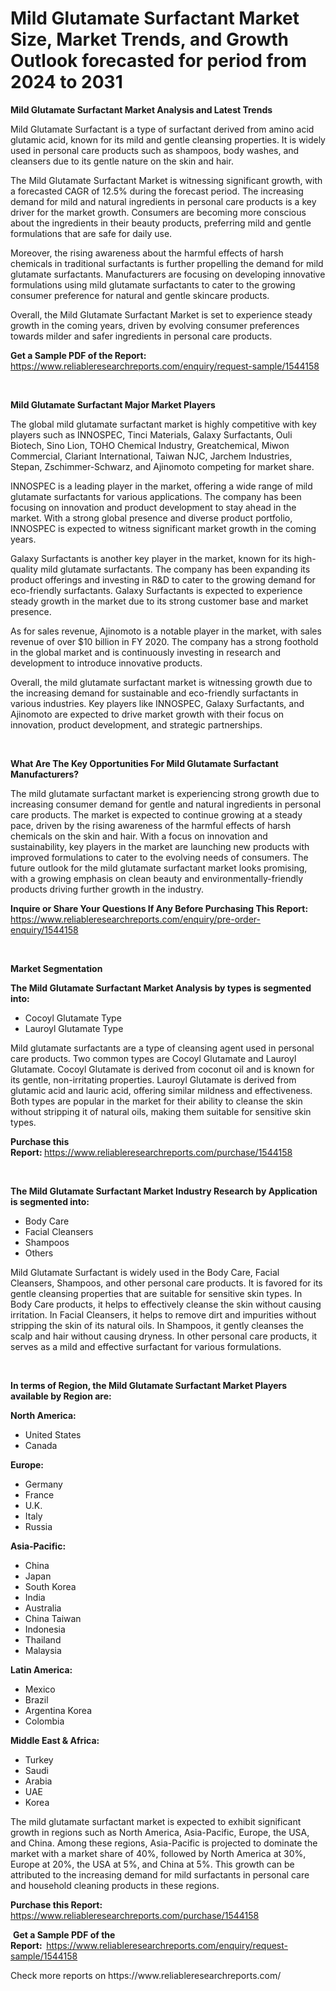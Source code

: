 <p><h1>Mild Glutamate Surfactant Market Size, Market Trends, and Growth Outlook forecasted for period from 2024 to 2031</h1></p><p><strong>Mild Glutamate Surfactant Market Analysis and Latest Trends</strong></p>
<p><p>Mild Glutamate Surfactant is a type of surfactant derived from amino acid glutamic acid, known for its mild and gentle cleansing properties. It is widely used in personal care products such as shampoos, body washes, and cleansers due to its gentle nature on the skin and hair.</p><p>The Mild Glutamate Surfactant Market is witnessing significant growth, with a forecasted CAGR of 12.5% during the forecast period. The increasing demand for mild and natural ingredients in personal care products is a key driver for the market growth. Consumers are becoming more conscious about the ingredients in their beauty products, preferring mild and gentle formulations that are safe for daily use.</p><p>Moreover, the rising awareness about the harmful effects of harsh chemicals in traditional surfactants is further propelling the demand for mild glutamate surfactants. Manufacturers are focusing on developing innovative formulations using mild glutamate surfactants to cater to the growing consumer preference for natural and gentle skincare products.</p><p>Overall, the Mild Glutamate Surfactant Market is set to experience steady growth in the coming years, driven by evolving consumer preferences towards milder and safer ingredients in personal care products.</p></p>
<p><strong>Get a Sample PDF of the Report:&nbsp;</strong> <a href="https://www.reliableresearchreports.com/enquiry/request-sample/1544158">https://www.reliableresearchreports.com/enquiry/request-sample/1544158</a></p>
<p>&nbsp;</p>
<p><strong>Mild Glutamate Surfactant Major Market Players</strong></p>
<p><p>The global mild glutamate surfactant market is highly competitive with key players such as INNOSPEC, Tinci Materials, Galaxy Surfactants, Ouli Biotech, Sino Lion, TOHO Chemical Industry, Greatchemical, Miwon Commercial, Clariant International, Taiwan NJC, Jarchem Industries, Stepan, Zschimmer-Schwarz, and Ajinomoto competing for market share.</p><p>INNOSPEC is a leading player in the market, offering a wide range of mild glutamate surfactants for various applications. The company has been focusing on innovation and product development to stay ahead in the market. With a strong global presence and diverse product portfolio, INNOSPEC is expected to witness significant market growth in the coming years.</p><p>Galaxy Surfactants is another key player in the market, known for its high-quality mild glutamate surfactants. The company has been expanding its product offerings and investing in R&D to cater to the growing demand for eco-friendly surfactants. Galaxy Surfactants is expected to experience steady growth in the market due to its strong customer base and market presence.</p><p>As for sales revenue, Ajinomoto is a notable player in the market, with sales revenue of over $10 billion in FY 2020. The company has a strong foothold in the global market and is continuously investing in research and development to introduce innovative products.</p><p>Overall, the mild glutamate surfactant market is witnessing growth due to the increasing demand for sustainable and eco-friendly surfactants in various industries. Key players like INNOSPEC, Galaxy Surfactants, and Ajinomoto are expected to drive market growth with their focus on innovation, product development, and strategic partnerships.</p></p>
<p>&nbsp;</p>
<p><strong>What Are The Key Opportunities For Mild Glutamate Surfactant Manufacturers?</strong></p>
<p><p>The mild glutamate surfactant market is experiencing strong growth due to increasing consumer demand for gentle and natural ingredients in personal care products. The market is expected to continue growing at a steady pace, driven by the rising awareness of the harmful effects of harsh chemicals on the skin and hair. With a focus on innovation and sustainability, key players in the market are launching new products with improved formulations to cater to the evolving needs of consumers. The future outlook for the mild glutamate surfactant market looks promising, with a growing emphasis on clean beauty and environmentally-friendly products driving further growth in the industry.</p></p>
<p><strong>Inquire or Share Your Questions If Any Before Purchasing This Report:</strong> <a href="https://www.reliableresearchreports.com/enquiry/pre-order-enquiry/1544158">https://www.reliableresearchreports.com/enquiry/pre-order-enquiry/1544158</a></p>
<p>&nbsp;</p>
<p><strong>Market Segmentation</strong></p>
<p><strong>The Mild Glutamate Surfactant Market Analysis by types is segmented into:</strong></p>
<p><ul><li>Cocoyl Glutamate Type</li><li>Lauroyl Glutamate Type</li></ul></p>
<p><p>Mild glutamate surfactants are a type of cleansing agent used in personal care products. Two common types are Cocoyl Glutamate and Lauroyl Glutamate. Cocoyl Glutamate is derived from coconut oil and is known for its gentle, non-irritating properties. Lauroyl Glutamate is derived from glutamic acid and lauric acid, offering similar mildness and effectiveness. Both types are popular in the market for their ability to cleanse the skin without stripping it of natural oils, making them suitable for sensitive skin types.</p></p>
<p><strong>Purchase this Report:&nbsp;</strong><a href="https://www.reliableresearchreports.com/purchase/1544158">https://www.reliableresearchreports.com/purchase/1544158</a></p>
<p>&nbsp;</p>
<p><strong>The Mild Glutamate Surfactant Market Industry Research by Application is segmented into:</strong></p>
<p><ul><li>Body Care</li><li>Facial Cleansers</li><li>Shampoos</li><li>Others</li></ul></p>
<p><p>Mild Glutamate Surfactant is widely used in the Body Care, Facial Cleansers, Shampoos, and other personal care products. It is favored for its gentle cleansing properties that are suitable for sensitive skin types. In Body Care products, it helps to effectively cleanse the skin without causing irritation. In Facial Cleansers, it helps to remove dirt and impurities without stripping the skin of its natural oils. In Shampoos, it gently cleanses the scalp and hair without causing dryness. In other personal care products, it serves as a mild and effective surfactant for various formulations.</p></p>
<p>&nbsp;</p>
<p><strong>In terms of Region, the Mild Glutamate Surfactant Market Players available by Region are:</strong></p>
<p>
    <p> <strong> North America: </strong>
        <ul>
            <li>United States</li>
            <li>Canada</li>
        </ul>
        </p> 
    <p> <strong> Europe: </strong>
        <ul>
            <li>Germany</li>
            <li>France</li>
            <li>U.K.</li>
            <li>Italy</li>
            <li>Russia</li>
        </ul>
        </p> 
    <p> <strong> Asia-Pacific: </strong>
        <ul>
            <li>China</li>
            <li>Japan</li>
            <li>South Korea</li>
            <li>India</li>
            <li>Australia</li>
            <li>China Taiwan</li>
            <li>Indonesia</li>
            <li>Thailand</li>
            <li>Malaysia</li>
        </ul>
        </p> 
    <p> <strong> Latin America: </strong>
        <ul>
            <li>Mexico</li>
            <li>Brazil</li>
            <li>Argentina Korea</li>
            <li>Colombia</li>
        </ul>
        </p> 
    <p> <strong> Middle East & Africa: </strong>
        <ul>
            <li>Turkey</li>
            <li>Saudi</li>
            <li>Arabia</li>
            <li>UAE</li>
            <li>Korea</li>
        </ul>
    </p>
    </p>
<p><p>The mild glutamate surfactant market is expected to exhibit significant growth in regions such as North America, Asia-Pacific, Europe, the USA, and China. Among these regions, Asia-Pacific is projected to dominate the market with a market share of 40%, followed by North America at 30%, Europe at 20%, the USA at 5%, and China at 5%. This growth can be attributed to the increasing demand for mild surfactants in personal care and household cleaning products in these regions.</p></p>
<p><strong>Purchase this Report: </strong><a href="https://www.reliableresearchreports.com/purchase/1544158">https://www.reliableresearchreports.com/purchase/1544158</a></p>
<p>&nbsp;<strong>Get a Sample PDF of the Report:&nbsp;&nbsp;</strong><a href="https://www.reliableresearchreports.com/enquiry/request-sample/1544158">https://www.reliableresearchreports.com/enquiry/request-sample/1544158</a></p>
<p><strong></strong></p>
<p>Check more reports on https://www.reliableresearchreports.com/</p>